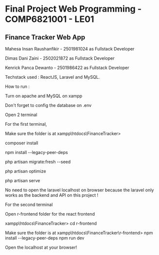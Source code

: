 # Final Project Web Programming - COMP6821001 - LE01

## Finance Tracker Web App 

Mahesa Insan Raushanfikir - 2501981024 as Fullstack Developer

Dimas Dani Zaini - 2502021872 as Fullstack Developer

Kenrick Panca Dewanto - 2501986422 as Fullstack Developer 


Techstack used : ReactJS, Laravel and MySQL.

How to run : 

Turn on apache and MySQL on xampp

Don't forget to config the database on .env

Open 2 terminal 

For the first terminal, 

Make sure the folder is at xampp\htdocs\FinanceTracker> 

composer install

npm install --legacy-peer-deps

php artisan migrate:fresh --seed

php artisan optimize

php artisan serve

No need to open the laravel localhost on browser because the laravel only works as the backend and API on this project !

For the second terminal

Open r-frontend folder for the react frontend 

xampp\htdocs\FinanceTracker> cd r-frontend

Make sure the folder is at xampp\htdocs\FinanceTracker\r-frontend>
npm install --legacy-peer-deps
npm run dev

Open the localhost at your browser!
